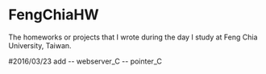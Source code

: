 # FengChiaHW
The homeworks or projects that I wrote during the day I study at Feng Chia University, Taiwan.

#2016/03/23
add -- webserver_C
	-- pointer_C